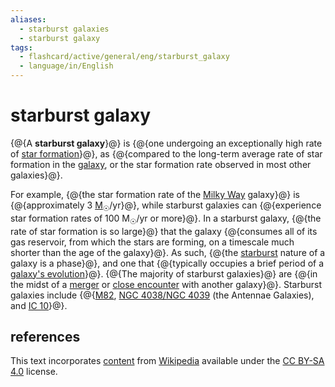 ```yaml
---
aliases:
  - starburst galaxies
  - starburst galaxy
tags:
  - flashcard/active/general/eng/starburst_galaxy
  - language/in/English
---
```


# starburst galaxy

{@{A __starburst galaxy__}@} is {@{one undergoing an exceptionally high rate of [star formation](star%20formation.md)}@}, as {@{compared to the long-term average rate of star formation in the [galaxy](galaxy.md), or the star formation rate observed in most other galaxies}@}. <!--SR:!2028-01-13,965,350!2025-11-23,76,352!2026-04-19,171,332-->

For example, {@{the star formation rate of the [Milky Way](Milky%20Way.md) galaxy}@} is {@{approximately 3 [M<sub>☉</sub>](solar%20mass.md)/yr}@}, while starburst galaxies can {@{experience star formation rates of 100 M<sub>☉</sub>/yr or more}@}. In a starburst galaxy, {@{the rate of star formation is so large}@} that the galaxy {@{consumes all of its gas reservoir, from which the stars are forming, on a timescale much shorter than the age of the galaxy}@}. As such, {@{the [starburst](starburst%20region.md) nature of a galaxy is a phase}@}, and one that {@{typically occupies a brief period of a [galaxy's evolution](galaxy%20formation%20and%20evolution.md)}@}. {@{The majority of starburst galaxies}@} are {@{in the midst of a [merger](galaxy%20merger.md) or [close encounter](interacting%20galaxy.md) with another galaxy}@}. Starburst galaxies include {@{[M82](messier%2082.md), [NGC 4038/NGC 4039](Antennae%20Galaxies.md) \(the Antennae Galaxies\), and [IC 10](IC%2010.md)}@}. <!--SR:!2028-07-28,1121,350!2029-03-29,1309,350!2029-02-01,1263,350!2028-10-16,1183,350!2029-01-13,1251,350!2028-05-09,1056,350!2026-02-18,338,230!2025-11-22,75,352!2025-11-23,76,352!2025-11-22,75,352-->

## references

This text incorporates [content](https://en.wikipedia.org/wiki/starburst_galaxy) from [Wikipedia](Wikipedia.md) available under the [CC BY-SA 4.0](https://creativecommons.org/licenses/by-sa/4.0/) license.
